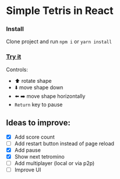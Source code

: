 # Simple Tetris in React

### Install

Clone project and run `npm i` or `yarn install`


### [Try it](https://srrmstk.github.io/tetris/)

Controls:
- ⬆️ rotate shape
- ⬇️ move shape down
- ⬅️ ➡️ move shape horizontally
- `Return` key to pause

## Ideas to improve:

- [x] Add score count
- [ ] Add restart button instead of page reload
- [x] Add pause
- [x] Show next tetromino
- [ ] Add multiplayer (local or via p2p)
- [ ] Improve UI
